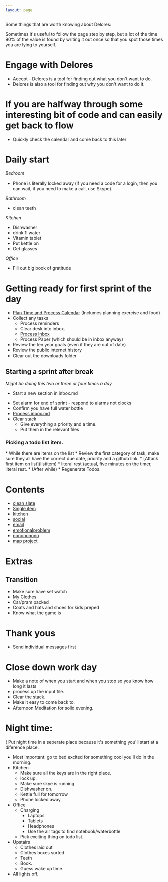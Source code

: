 ```yaml
---
layout: page
---
```


Some things that are worth knowing about Delores: 

Sometimes it's useful to follow the page step by step, but a lot of the time 90% of the value is found by writing it out once so that you spot those times you are lying to yourself. 

<!-- Limit the amount of internet needed early on --> 
<div id="score">
<script>
</script>
</div>


# Engage with Delores 
* Accept - Delores is a tool for finding out what you don't want to do. 
* Delores is also a tool for finding out why you don't want to do it. 

# If you are halfway through some interesting bit of code and can easily get back to flow
* Quickly check the calendar and come back to this later

# Daily start

_Bedroom_
* Phone is literally locked away (if you need a code for a login, then you can wait, if you need to make a call, use Skype).

_Bathroom_
* clean teeth 

_Kitchen_
* Dishwasher
* drink 1l water
* Vitamin tablet
* Put kettle on 
* Get glasses

_Office_
* Fill out big book of gratitude

# Getting ready for first sprint of the day
* [Plan Time and Process Calendar](process_calendar) (Inclumes planning exercise and food) <!--Because something might be urgent --> 
* Collect any tasks
  * Process reminders
  * Clear desk into inbox. 
  * [Process Inbox](process_inbox)
  * Process Paper (which should be in inbox anyway)
* Review the ten year goals (even if they are out of date) 
* Review the public internet history
* Clear out the downloads folder

## Starting a sprint after break
_Might be doing this two or three or four times a day_ 
* Start a new section in  inbox.md 
<!-- * Setup mario timer. 
* Check internet is off * Turn on redirector (consider opening social media stack).-->
* Set alarm for end of sprint - respond to alarms not clocks 
* Confirm you have full water bottle
* [Process inbox.md](process_notes)
* Clear stack 
  * Give everything a priority and a time. 
  * Put them in the relevant files 

### Picking a todo list item. 
<ul>
 </ul> 
* While there are items on the list 
  * Review the first category of task, make sure they all have the correct due date, priority and a github link. 
  * [Attack first item on list](listitem)
  * literal rest (actual, five minutes on the timer, literal rest. 
* (After while) 
  * Regenerate Todos. 

<ul>
<div id="tasks"></div>
 </ul> 
<script>


function copy(){
navigator.clipboard.writeText(`
* Clear desk into inbox. 
* [Process Inbox](process_inbox)
* Process Paper
* Process reminders
* Process Couple Reminders.
* Process/Delete files in fileless `) 
}


</script>


# Contents 
* [clean slate](clean_slate)
* [Single item](listitem)
* [kitchen](clean_kitchen)
* [social](social)
* [email](email)
* [emotionalproblem](emotionalproblem)
* [nonononono](nonononono)
* [map project](map_project)


# Extras 

## Transition 
* Make sure have set watch 
* My Clothes 
* Car/pram packed 
* Coats and hats and shoes for kids preped
* Know what the game is 



# Thank yous 
* Send individual messages first

# Close down work day 
* Make a note of when you start and when you stop so you know how long it lasts
* process up the input file. 
* Clear the stack. 
* Make it easy to come back to. 
* Afternoon Meditation for solid evening.  

# Night time: 
( Put night time in a seperate place because it's something you'll start at a diference place. 
* Most important: go to bed excited for something cool you'll do in the morning. 
* Kitchen 
  * Make sure all the keys are in the right place. 
  * lock up. 
  * Make sure skye is running. 
  * Dishwasher on. 
  * Kettle full for tomorrow 
  * Phone locked away
* Office
  * Charging
    * Laptops
    * Tablets
    * Headphones
    * Use the air tags to find notebook/waterbottle  
  * Pick exciting thing on todo list. 
* Upstairs
  * Clothes laid out
  * Clothes boxes sorted
  * Teeth 
  * Book. 
  * Guess wake up time. 
* All lights off. 

<div>
<script>
setup();
</script>
</div>
